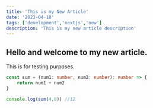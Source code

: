 ```yaml
---
title: 'This is my New Article'
date: '2023-04-18'
tags: ['development','nextjs','new']
description: 'This is my new article description'
---
```


## Hello and welcome to my new article.

This is for testing purposes.

```ts
const sum = (num1: number, num2: number): number => {
    return num1 + num2
}

console.log(sum(4,8)) //12
```

<CustomImage src="https://raw.githubusercontent.com/Joshbwr/blog-posts/main/images/ssg-benefits.PNG" alt="ChatGPT provides the benefits of Static-Site Generation" />
